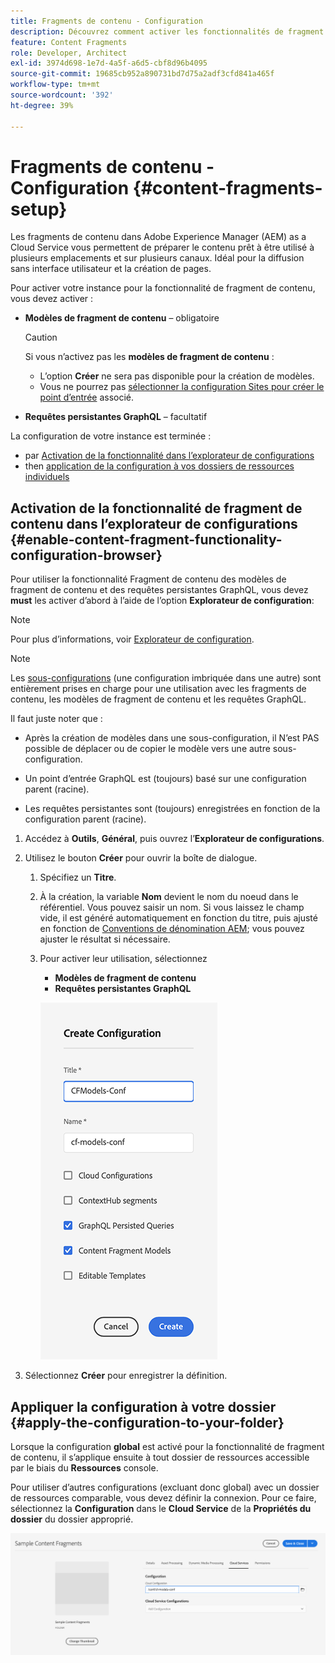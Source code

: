 ```yaml
---
title: Fragments de contenu - Configuration
description: Découvrez comment activer les fonctionnalités de fragment de contenu et de GraphQL à utiliser avec AEM fonctionnalités de diffusion sans interface utilisateur et de création de pages.
feature: Content Fragments
role: Developer, Architect
exl-id: 3974d698-1e7d-4a5f-a6d5-cbf8d96b4095
source-git-commit: 19685cb952a890731bd7d75a2adf3cfd841a465f
workflow-type: tm+mt
source-wordcount: '392'
ht-degree: 39%

---
```


# Fragments de contenu - Configuration {#content-fragments-setup}

Les fragments de contenu dans Adobe Experience Manager (AEM) as a Cloud Service vous permettent de préparer le contenu prêt à être utilisé à plusieurs emplacements et sur plusieurs canaux. Idéal pour la diffusion sans interface utilisateur et la création de pages.

Pour activer votre instance pour la fonctionnalité de fragment de contenu, vous devez activer :

* **Modèles de fragment de contenu** – obligatoire

  >[!CAUTION]
  >
  >Si vous n’activez pas les **modèles de fragment de contenu** :
  >
  >* L’option **Créer** ne sera pas disponible pour la création de modèles.
  >* Vous ne pourrez pas [sélectionner la configuration Sites pour créer le point d’entrée](/help/headless/graphql-api/graphql-endpoint.md) associé.

* **Requêtes persistantes GraphQL** – facultatif

La configuration de votre instance est terminée :

* par [Activation de la fonctionnalité dans l’explorateur de configurations](#enable-content-fragment-functionality-configuration-browser)
* then [application de la configuration à vos dossiers de ressources individuels](#apply-the-configuration-to-your-folder)

## Activation de la fonctionnalité de fragment de contenu dans l’explorateur de configurations {#enable-content-fragment-functionality-configuration-browser}

Pour utiliser la fonctionnalité Fragment de contenu des modèles de fragment de contenu et des requêtes persistantes GraphQL, vous devez **must** les activer d’abord à l’aide de l’option **Explorateur de configuration**:

>[!NOTE]
>
>Pour plus d’informations, voir [Explorateur de configuration](/help/implementing/developing/introduction/configurations.md#using-configuration-browser).

>[!NOTE]
>
>Les [sous-configurations](/help/implementing/developing/introduction/configurations.md#configuration-resolution) (une configuration imbriquée dans une autre) sont entièrement prises en charge pour une utilisation avec les fragments de contenu, les modèles de fragment de contenu et les requêtes GraphQL.
>
>Il faut juste noter que :
>
>* Après la création de modèles dans une sous-configuration, il N’est PAS possible de déplacer ou de copier le modèle vers une autre sous-configuration.
>
>* Un point d’entrée GraphQL est (toujours) basé sur une configuration parent (racine).
>
>* Les requêtes persistantes sont (toujours) enregistrées en fonction de la configuration parent (racine).

1. Accédez à **Outils**, **Général**, puis ouvrez l’**Explorateur de configurations**.

1. Utilisez le bouton **Créer** pour ouvrir la boîte de dialogue.

   1. Spécifiez un **Titre**.
   1. À la création, la variable **Nom** devient le nom du noeud dans le référentiel.
Vous pouvez saisir un nom. Si vous laissez le champ vide, il est généré automatiquement en fonction du titre, puis ajusté en fonction de [Conventions de dénomination AEM](/help/implementing/developing/introduction/naming-conventions.md); vous pouvez ajuster le résultat si nécessaire.
   1. Pour activer leur utilisation, sélectionnez
      * **Modèles de fragment de contenu**
      * **Requêtes persistantes GraphQL**

      ![Définir la configuration](assets/cf-setup-create-conf.png)

1. Sélectionnez **Créer** pour enregistrer la définition.

## Appliquer la configuration à votre dossier {#apply-the-configuration-to-your-folder}

Lorsque la configuration **global** est activé pour la fonctionnalité de fragment de contenu, il s’applique ensuite à tout dossier de ressources accessible par le biais du **Ressources** console.

Pour utiliser d’autres configurations (excluant donc global) avec un dossier de ressources comparable, vous devez définir la connexion. Pour ce faire, sélectionnez la **Configuration** dans le **Cloud Service** de la **Propriétés du dossier** du dossier approprié.

![Appliquer la configuration](assets/cf-setup-apply-conf.png)
